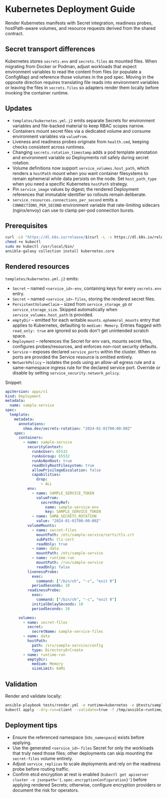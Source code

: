 # Kubernetes Deployment Guide

Render Kubernetes manifests with Secret integration, readiness probes, hostPath-aware volumes, and resource requests derived from the shared contract.

## Secret transport differences

Kubernetes stores `secrets.env` and `secrets.files` as mounted files. When migrating from Docker or Podman, adjust workloads that
expect environment variables to read the content from files (or populate a ConfigMap) and reference those volumes in the pod spec.
Moving in the opposite direction requires translating file reads into environment variables or leaving the files in
`secrets.files` so adapters render them locally before invoking the container runtime.

## Updates

- `templates/kubernetes.yml.j2` emits separate Secrets for environment variables and file-backed material to keep RBAC scopes narrow.
- Containers mount secret files via a dedicated volume and consume environment variables via `valueFrom`.
- Liveness and readiness probes originate from `health.cmd`, keeping checks consistent across runtimes.
- Changing `secrets.rotation_timestamp` adds a pod template annotation and environment variable so Deployments roll safely during secret rotation.
- Volume definitions now support `service_volumes.host_path`, which renders a `hostPath` mount when you want container filesystems to remain ephemeral while data persists on the node. Set `host_path_type` when you need a specific Kubernetes `hostPath` strategy.
- Pin `service_image` values by digest; the rendered Deployment references that immutable identifier so rollouts remain deliberate.
- `service_resources.connections_per_second` emits a `CONNECTIONS_PER_SECOND` environment variable that rate-limiting sidecars
  (nginx/envoy) can use to clamp per-pod connection bursts.

## Prerequisites

```bash
curl -LO "https://dl.k8s.io/release/$(curl -L -s https://dl.k8s.io/release/stable.txt)/bin/linux/amd64/kubectl"
chmod +x kubectl
sudo mv kubectl /usr/local/bin/
ansible-galaxy collection install kubernetes.core
```

## Rendered resources

`templates/kubernetes.yml.j2` emits:

- `Secret` – named `<service_id>-env`, containing keys for every `secrets.env` entry.
- `Secret` – named `<service_id>-files`, storing the rendered secret files.
- `PersistentVolumeClaim` – sized from `service_storage_gb` or `service_storage_size`. Skipped automatically when `service_volumes.host_path` is provided.
- `emptyDir` – emitted for each writable `mounts.ephemeral_mounts` entry that applies to Kubernetes, defaulting to `medium: Memory`. Entries flagged with `read_only: true` are ignored so pods don't get unintended scratch space.
- `Deployment` – references the Secret for env vars, mounts secret files, configures probes/resources, and enforces non-root security defaults.
- `Service` – exposes declared `service_ports` within the cluster. When no ports are provided the Service resource is omitted entirely.
- `NetworkPolicy` – isolates the pods using an allow-all egress rule and a same-namespace ingress rule for the declared service port. Override or disable by setting `service_security.network_policy`.

Snippet:

```yaml
apiVersion: apps/v1
kind: Deployment
metadata:
  name: sample-service
spec:
  template:
    metadata:
      annotations:
        shma.dev/secrets-rotation: "2024-01-01T00:00:00Z"
    spec:
      containers:
        - name: sample-service
          securityContext:
            runAsUser: 65532
            runAsGroup: 65532
            runAsNonRoot: true
            readOnlyRootFilesystem: true
            allowPrivilegeEscalation: false
            capabilities:
              drop:
                - ALL
          env:
            - name: SAMPLE_SERVICE_TOKEN
              valueFrom:
                secretKeyRef:
                  name: sample-service-env
                  key: SAMPLE_SERVICE_TOKEN
            - name: SHMA_SECRETS_ROTATION
              value: "2024-01-01T00:00:00Z"
          volumeMounts:
            - name: secret-files
              mountPath: /etc/sample-service/certs/tls.crt
              subPath: tls-cert
              readOnly: true
            - name: data
              mountPath: /etc/sample-service
            - name: runtime-run
              mountPath: /run/sample-service
              readOnly: false
          livenessProbe:
            exec:
              command: ["/bin/sh", "-c", "exit 0"]
            periodSeconds: 10
          readinessProbe:
            exec:
              command: ["/bin/sh", "-c", "exit 0"]
            initialDelaySeconds: 10
            periodSeconds: 10

      volumes:
        - name: secret-files
          secret:
            secretName: sample-service-files
        - name: data
          hostPath:
            path: /srv/sample-service/config
            type: DirectoryOrCreate
        - name: runtime-run
          emptyDir:
            medium: Memory
            sizeLimit: 64Mi
```

## Validation

Render and validate locally:

```bash
ansible-playbook tests/render.yml -e runtime=kubernetes -e @tests/sample_service.yml
kubectl apply --dry-run=client --validate=true -f /tmp/ansible-runtime/sample-service/kubernetes.yml
```

## Deployment tips

- Ensure the referenced namespace (`k8s_namespace`) exists before applying.
- Use the generated `<service_id>-files` Secret for only the workloads that truly need those files; other deployments can skip mounting the `secret-files` volume entirely.
- Adjust `service_replicas` to scale deployments and rely on the readiness probe before routing traffic.
- Confirm etcd encryption at rest is enabled (`kubectl get apiserver cluster -o jsonpath='{.spec.encryptionConfiguration}'`) before applying rendered Secrets; otherwise, configure encryption providers or document the risk for operators.
